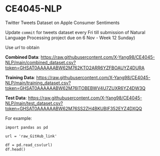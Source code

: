 # CE4045-NLP
Twitter Tweets Dataset on Apple Consumer Sentiments

Update ```commit``` for tweets dataset every Fri till submission of Natural Language Processing project due on 6 Nov - Week 12 Sunday)

Use *url* to obtain

**Combined Data**: https://raw.githubusercontent.com/X-Yang98/CE4045-NLP/main/combined_dataset.csv?token=GHSAT0AAAAAABW62M762KTO2ARR6YZFBOAUYZ4DURA

**Training Data**: https://raw.githubusercontent.com/X-Yang98/CE4045-NLP/main/training_dataset.csv?token=GHSAT0AAAAAABW62M76ITOBEBWV4U7ZUXR6YZ4DW3Q

**Test Data**: https://raw.githubusercontent.com/X-Yang98/CE4045-NLP/main/test_dataset.csv?token=GHSAT0AAAAAABW62M76SS2ZH4BKUBIF352EYZ4DXQQ

For example:

```
import pandas as pd

url = 'raw_GitHub_link'

df = pd.read_csv(url)
df.head()
```
